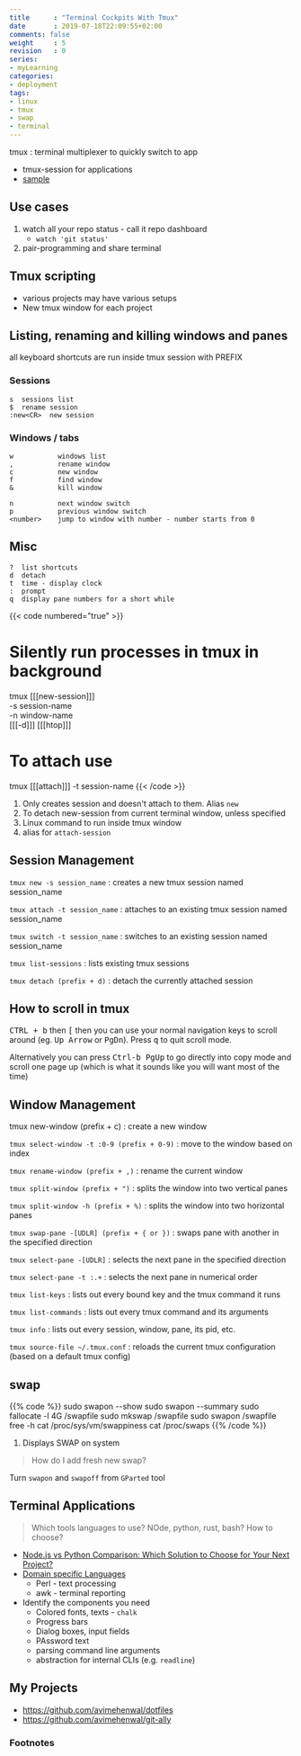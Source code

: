 ```yaml
---
title      : "Terminal Cockpits With Tmux"
date       : 2019-07-18T22:09:55+02:00
comments: false
weight     : 5
revision   : 0
series:
- myLearning
categories:
- deployment
tags:
- linux
- tmux
- swap
- terminal
---
```


tmux
: terminal multiplexer to quickly switch to app
* tmux-session for applications
* [sample](https://github.com/avimehenwal/dotfiles/commit/c5785ea9809582ecc777f007269773cabada97b3)

## Use cases

1. watch all your repo status - call it repo dashboard
   * `watch 'git status'`
2. pair-programming and share terminal

## Tmux scripting

* various projects may have various setups
* New tmux window for each project

## Listing, renaming and killing windows and panes

all keyboard shortcuts are run inside tmux session with PREFIX

### Sessions

```
s  sessions list
$  rename session
:new<CR>  new session
```

### Windows / tabs

```
w           windows list
,           rename window
c           new window
f           find window
&           kill window

n           next window switch
p           previous window switch
<number>    jump to window with number - number starts from 0
```


## Misc

```
?  list shortcuts
d  detach
t  time - display clock
:  prompt
q  display pane numbers for a short while

```

{{< code numbered="true" >}}
# Silently run processes in tmux in background
tmux [[[new-session]]] \
-s session-name \
-n window-name \
[[[-d]]] [[[htop]]]

# To attach use
tmux [[[attach]]] -t session-name
{{< /code >}}

1. Only creates session and doesn't attach to them. Alias `new`
2. To detach new-session from current terminal window, unless specified
3. Linux command to run inside tmux window
4. alias for `attach-session`

## Session Management

`tmux new -s session_name`
: creates a new tmux session named session_name

`tmux attach -t session_name`
: attaches to an existing tmux session named session_name

`tmux switch -t session_name`
: switches to an existing session named session_name

`tmux list-sessions`
: lists existing tmux sessions

`tmux detach (prefix + d)`
: detach the currently attached session

## How to scroll in tmux

<kbd>CTRL + b</kbd> then <kbd>[</kbd> then you can use your normal navigation keys to scroll around (eg. <kbd>Up Arrow</kbd> or <kbd>PgDn</kbd>). Press <kbd>q</kbd> to quit scroll mode.

Alternatively you can press <kbd>Ctrl-b PgUp</kbd> to go directly into copy mode and scroll one page up (which is what it sounds like you will want most of the time)

## Window Management

tmux new-window (prefix + c)
: create a new window

`tmux select-window -t :0-9 (prefix + 0-9)`
: move to the window based on index

`tmux rename-window (prefix + ,)`
: rename the current window

`tmux split-window (prefix + ")`
: splits the window into two vertical panes

`tmux split-window -h (prefix + %)`
: splits the window into two horizontal panes

`tmux swap-pane -[UDLR] (prefix + { or })`
: swaps pane with another in the specified direction

`tmux select-pane -[UDLR]`
: selects the next pane in the specified direction

`tmux select-pane -t :.+`
: selects the next pane in numerical order

`tmux list-keys`
: lists out every bound key and the tmux command it runs

`tmux list-commands`
: lists out every tmux command and its arguments

`tmux info`
: lists out every session, window, pane, its pid, etc.

`tmux source-file ~/.tmux.conf`
: reloads the current tmux configuration (based on a default tmux config)

## swap

{{% code %}}
sudo swapon --show
sudo swapon --summary
sudo fallocate -l 4G /swapfile
sudo mkswap /swapfile
sudo swapon /swapfile
free -h
cat /proc/sys/vm/swappiness
cat /proc/swaps
{{% /code %}}

1. Displays SWAP on system

> How do I add fresh new swap?

Turn `swapon` and `swapoff` from `GParted` tool

## Terminal Applications

> Which tools languages to use?
> NOde, python, rust, bash? How to choose?

* [Node.js vs Python Comparison: Which Solution to Choose for Your Next Project?](https://www.netguru.com/blog/node-vs-python)
* [Domain specific Languages](https://en.wikipedia.org/wiki/Domain-specific_language)
  * Perl - text processing
  * awk - terminal reporting
* Identify the components you need
  * Colored fonts, texts - `chalk`
  * Progress bars
  * Dialog boxes, input fields
  * PAssword text
  * parsing command line arguments
  * abstraction for internal CLIs (e.g. `readline`)

## My Projects

* https://github.com/avimehenwal/dotfiles
* https://github.com/avimehenwal/git-ally

### Footnotes

[^1]:
[^2]:
